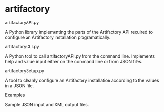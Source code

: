 # artifactory

artifactoryAPI.py

A Python library implementing the parts of the Artifactory API required to configure an Artifactory installation programatically.

artifactoryCLI.py

A Python tool to call artifactoryAPI.py from the command line. Implements help and value input either on the command line or from JSON files.

artifactorySetup.py

A tool to cleanly configure an Artifactory installation according to the values in a JSON file.

Examples

Sample JSON input and XML output files.
